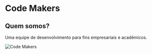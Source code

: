 # Code Makers
## Quem somos?
Uma equipe de desenvolvimento para fins empresariais e acadêmicos.


![Code Makers](https://user-images.githubusercontent.com/116044378/201791847-65e09c10-6a1e-4b23-9457-145cd12df594.jpg)
